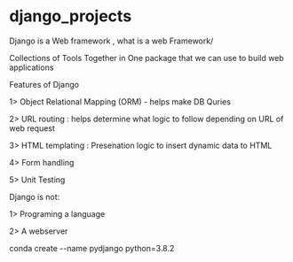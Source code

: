 # django_projects

Django is a Web framework , what is a web Framework/

Collections of Tools Together in One package that we can use to build web applications 

Features of Django 

1> Object Relational Mapping (ORM) - helps make DB Quries 

2>  URL routing : helps determine what logic to follow depending on URL of web request 

3> HTML templating : Presenation logic to insert dynamic data to HTML 

4> Form handling 

5> Unit Testing 

 Django  is not:
 
 1> Programing a language 
 
 2> A webserver 
 
conda create --name pydjango python=3.8.2 
